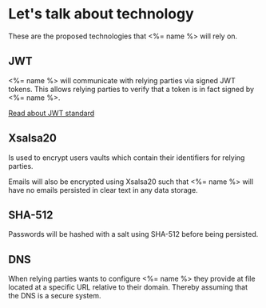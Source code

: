 # Let's talk about technology

These are the proposed technologies that <%= name %> will rely on.

## JWT

<%= name %> will communicate with relying parties via signed JWT tokens. This allows relying parties to verify that a token is in fact signed by <%= name %>.

[Read about JWT standard](https://tools.ietf.org/html/rfc7519)

## Xsalsa20

Is used to encrypt users vaults which contain their identifiers for relying parties.

Emails will also be encrypted using Xsalsa20 such that <%= name %> will have no emails persisted in clear text in any data storage.

## SHA-512

Passwords will be hashed with a salt using SHA-512 before being persisted.

## DNS

When relying parties wants to configure <%= name %> they provide at file located at a specific URL relative to their domain. Thereby assuming that the DNS is a secure system.
